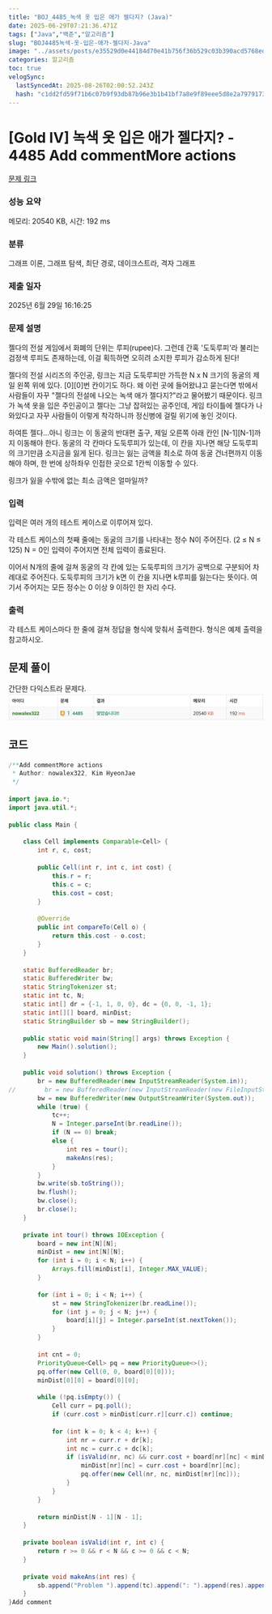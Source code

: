 ```yaml
---
title: "BOJ_4485_녹색 옷 입은 애가 젤다지? (Java)"
date: 2025-06-29T07:21:36.471Z
tags: ["Java","백준","알고리즘"]
slug: "BOJ4485녹색-옷-입은-애가-젤다지-Java"
image: "../assets/posts/e35529d0e44184d70e41b756f36b529c03b390acd5768ed1a77088776571b6c3.png"
categories: 알고리즘
toc: true
velogSync:
  lastSyncedAt: 2025-08-26T02:00:52.243Z
  hash: "c1dd2fd59f71b6c07b9f93db87b96e3b1b41bf7a8e9f89eee5d8e2a79791735e"
---
```


# [Gold IV] 녹색 옷 입은 애가 젤다지? - 4485 Add commentMore actions

[문제 링크](https://www.acmicpc.net/problem/4485) 

### 성능 요약

메모리: 20540 KB, 시간: 192 ms

### 분류

그래프 이론, 그래프 탐색, 최단 경로, 데이크스트라, 격자 그래프

### 제출 일자

2025년 6월 29일 16:16:25

### 문제 설명

<p>젤다의 전설 게임에서 화폐의 단위는 루피(rupee)다. 그런데 간혹 '도둑루피'라 불리는 검정색 루피도 존재하는데, 이걸 획득하면 오히려 소지한 루피가 감소하게 된다!</p>

<p>젤다의 전설 시리즈의 주인공, 링크는 지금 도둑루피만 가득한 N x N 크기의 동굴의 제일 왼쪽 위에 있다. [0][0]번 칸이기도 하다. 왜 이런 곳에 들어왔냐고 묻는다면 밖에서 사람들이 자꾸 "젤다의 전설에 나오는 녹색 애가 젤다지?"라고 물어봤기 때문이다. 링크가 녹색 옷을 입은 주인공이고 젤다는 그냥 잡혀있는 공주인데, 게임 타이틀에 젤다가 나와있다고 자꾸 사람들이 이렇게 착각하니까 정신병에 걸릴 위기에 놓인 것이다.</p>

<p>하여튼 젤다...아니 링크는 이 동굴의 반대편 출구, 제일 오른쪽 아래 칸인 [N-1][N-1]까지 이동해야 한다. 동굴의 각 칸마다 도둑루피가 있는데, 이 칸을 지나면 해당 도둑루피의 크기만큼 소지금을 잃게 된다. 링크는 잃는 금액을 최소로 하여 동굴 건너편까지 이동해야 하며, 한 번에 상하좌우 인접한 곳으로 1칸씩 이동할 수 있다.</p>

<p>링크가 잃을 수밖에 없는 최소 금액은 얼마일까?</p>

### 입력 

 <p>입력은 여러 개의 테스트 케이스로 이루어져 있다.</p>

<p>각 테스트 케이스의 첫째 줄에는 동굴의 크기를 나타내는 정수 N이 주어진다. (2 ≤ N ≤ 125) N = 0인 입력이 주어지면 전체 입력이 종료된다.</p>

<p>이어서 N개의 줄에 걸쳐 동굴의 각 칸에 있는 도둑루피의 크기가 공백으로 구분되어 차례대로 주어진다. 도둑루피의 크기가 k면 이 칸을 지나면 k루피를 잃는다는 뜻이다. 여기서 주어지는 모든 정수는 0 이상 9 이하인 한 자리 수다.</p>

### 출력 

 <p>각 테스트 케이스마다 한 줄에 걸쳐 정답을 형식에 맞춰서 출력한다. 형식은 예제 출력을 참고하시오.</p>
 
## 문제 풀이

간단한 다익스트라 문제다.![](/assets/posts/e35529d0e44184d70e41b756f36b529c03b390acd5768ed1a77088776571b6c3.png)


## 코드

```java
/**Add commentMore actions
 * Author: nowalex322, Kim HyeonJae
 */

import java.io.*;
import java.util.*;

public class Main {

    class Cell implements Comparable<Cell> {
        int r, c, cost;

        public Cell(int r, int c, int cost) {
            this.r = r;
            this.c = c;
            this.cost = cost;
        }

        @Override
        public int compareTo(Cell o) {
            return this.cost - o.cost;
        }
    }

    static BufferedReader br;
    static BufferedWriter bw;
    static StringTokenizer st;
    static int tc, N;
    static int[] dr = {-1, 1, 0, 0}, dc = {0, 0, -1, 1};
    static int[][] board, minDist;
    static StringBuilder sb = new StringBuilder();

    public static void main(String[] args) throws Exception {
        new Main().solution();
    }

    public void solution() throws Exception {
        br = new BufferedReader(new InputStreamReader(System.in));
//        br = new BufferedReader(new InputStreamReader(new FileInputStream("src/main/java/BOJ_4485_녹색옷입은애가젤다지/input.txt")));
        bw = new BufferedWriter(new OutputStreamWriter(System.out));
        while (true) {
            tc++;
            N = Integer.parseInt(br.readLine());
            if (N == 0) break;
            else {
                int res = tour();
                makeAns(res);
            }
        }
        bw.write(sb.toString());
        bw.flush();
        bw.close();
        br.close();
    }

    private int tour() throws IOException {
        board = new int[N][N];
        minDist = new int[N][N];
        for (int i = 0; i < N; i++) {
            Arrays.fill(minDist[i], Integer.MAX_VALUE);
        }

        for (int i = 0; i < N; i++) {
            st = new StringTokenizer(br.readLine());
            for (int j = 0; j < N; j++) {
                board[i][j] = Integer.parseInt(st.nextToken());
            }
        }

        int cnt = 0;
        PriorityQueue<Cell> pq = new PriorityQueue<>();
        pq.offer(new Cell(0, 0, board[0][0]));
        minDist[0][0] = board[0][0];

        while (!pq.isEmpty()) {
            Cell curr = pq.poll();
            if (curr.cost > minDist[curr.r][curr.c]) continue;

            for (int k = 0; k < 4; k++) {
                int nr = curr.r + dr[k];
                int nc = curr.c + dc[k];
                if (isValid(nr, nc) && curr.cost + board[nr][nc] < minDist[nr][nc]) {
                    minDist[nr][nc] = curr.cost + board[nr][nc];
                    pq.offer(new Cell(nr, nc, minDist[nr][nc]));
                }
            }
        }

        return minDist[N - 1][N - 1];
    }

    private boolean isValid(int r, int c) {
        return r >= 0 && r < N && c >= 0 && c < N;
    }

    private void makeAns(int res) {
        sb.append("Problem ").append(tc).append(": ").append(res).append("\n");
    }
}Add comment
```